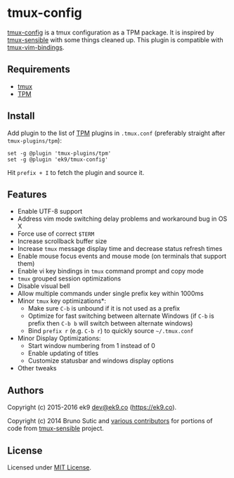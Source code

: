 tmux-config
===========

[tmux-config][0] is a tmux configuration as a TPM package. It is inspired by
[tmux-sensible][1] with some things cleaned up. This plugin is compatible with
[tmux-vim-bindings][2].

## Requirements

- [tmux][3]
- [TPM][4]

## Install

Add plugin to the list of [TPM][4] plugins in `.tmux.conf` (preferably
straight after `tmux-plugins/tpm`):

```
set -g @plugin 'tmux-plugins/tpm'
set -g @plugin 'ek9/tmux-config'
```

Hit `prefix + I` to fetch the plugin and source it.

## Features

- Enable UTF-8 support
- Address vim mode switching delay problems and workaround bug in OS X
- Force use of correct `$TERM`
- Increase scrollback buffer size
- Increase `tmux` message display time and decrease status refresh times
- Enable mouse focus events and mouse mode (on terminals that support them)
- Enable vi key bindings in `tmux` command prompt and copy mode
- `tmux` grouped session optimizations
- Disable visual bell
- Allow multiple commands under single prefix key within 1000ms
- Minor `tmux` key optimizations*:
  - Make sure `C-b` is unbound if it is not used as a prefix
  - Optimize for fast switching between alternate Windows (if `C-b` is
    prefix then `C-b b` will switch between alternate windows)
  - Bind `prefix r` (e.g. `C-b r`) to quickly source `~/.tmux.conf`
- Minor Display Optimizations:
  - Start window numbering from 1 instead of 0
  - Enable updating of titles
  - Customize statusbar and windows display options
- Other tweaks

## Authors

Copyright (c) 2015-2016 ek9 <dev@ek9.co> (https://ek9.co).

Copyright (c) 2014 Bruno Sutic and [various contributors](https://github.com/tmux-plugins/tmux-sensible/graphs/contributors)
for portions of code from [tmux-sensible][1] project.

## License

Licensed under [MIT License](LICENSE).

[0]: https://github.com/ek9/tmux-config
[1]: https://github.com/tmux-plugins/tmux-sensible
[2]: https://github.com/ek9/tmux-vim-bindings
[3]: https://github.com/tmux/tmux
[4]: https://github.com/tmux-plugins/tpm

